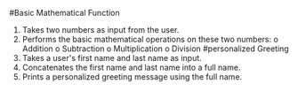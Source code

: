 #Basic Mathematical Function
1.  Takes two numbers as input from the user.
2.  Performs the basic mathematical operations on these two numbers:
o	Addition
o	Subtraction
o	Multiplication
o	Division
#personalized Greeting
1.  Takes a user's first name and last name as input.
2.  Concatenates the first name and last name into a full name.
3.  Prints a personalized greeting message using the full name.
